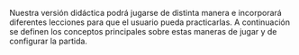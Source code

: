 Nuestra versión didáctica podrá jugarse de distinta manera e incorporará diferentes lecciones para que el usuario pueda practicarlas. A continuación se definen los conceptos principales sobre estas maneras de jugar y de configurar la partida.